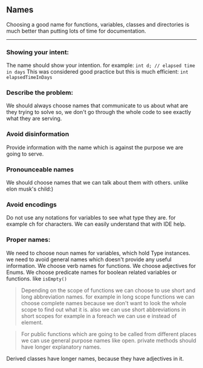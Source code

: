 ## Names
Choosing a good name for functions, variables, classes and directories is much better than putting lots of time for documentation.
***
### Showing your intent:
The name should show your intention. for example:
`int d; // elapsed time in days`
This was considered good practice but this is much efficient:
`int elapsedTimeInDays`

### Describe the problem:
We should always choose names that communicate to us about what are they trying to solve so, we don't go through the
whole code to see exactly what they are serving.

### Avoid disinformation
Provide information with the name which is against the purpose we are going to serve.

### Pronounceable names
We should choose names that we can talk about them with others. unlike elon musk's child:)

### Avoid encodings
Do not use any notations for variables to see what type they are. for example ch for characters. We can easily understand that with IDE help.

### Proper names:
We need to choose noun names for variables, which hold Type instances. we need to avoid general names which doesn't provide any
useful information.
We choose verb names for functions. 
We choose adjectives for Enums.
We choose predicate names for boolean related variables or functions. like `isEmpty()`

> Depending on the scope of functions we can choose to use short and long abbreviation names. for example in long scope
> functions we can choose complete names because we don't want to look the whole scope to find out what it is. also 
> we can use short abbreviations in short scopes for example in a foreach we can use e instead of element.

> For public functions which are going to be called from different places we can use general purpose names like open.
> private methods should have longer explanatory names.

Derived classes have longer names, because they have adjectives in it.

